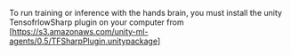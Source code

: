 To run training or inference with the hands brain,
you must install the unity TensofrlowSharp plugin
on your computer from [https://s3.amazonaws.com/unity-ml-agents/0.5/TFSharpPlugin.unitypackage]
